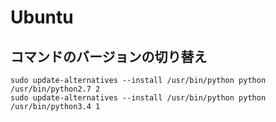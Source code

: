 # Ubuntu

## コマンドのバージョンの切り替え
```
sudo update-alternatives --install /usr/bin/python python /usr/bin/python2.7 2
sudo update-alternatives --install /usr/bin/python python /usr/bin/python3.4 1
```
